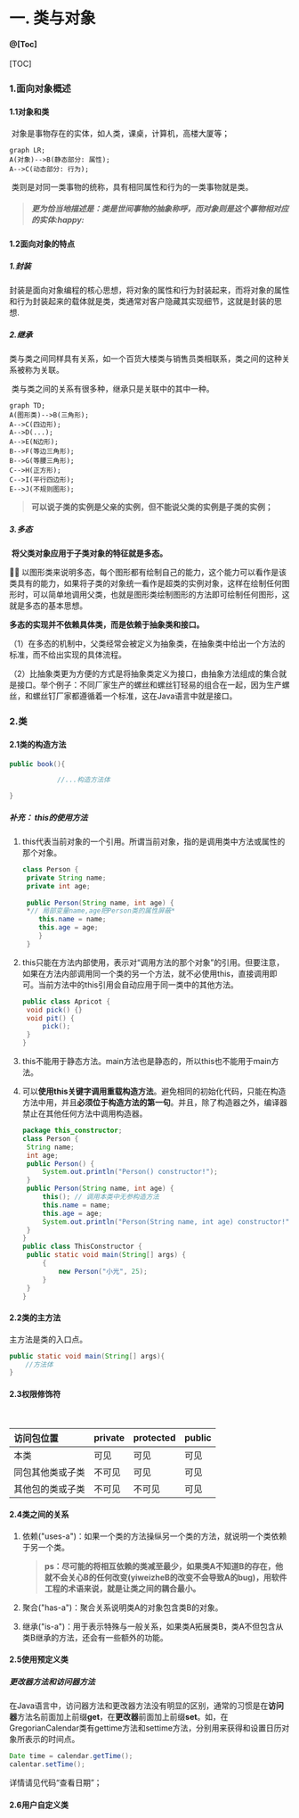 # 一. 类与对象

#### @[Toc]

[TOC]

### 1.面向对象概述

#### 1.1对象和类	

​	对象是事物存在的实体，如人类，课桌，计算机，高楼大厦等；

```mermaid
graph LR;
A(对象)-->B(静态部分: 属性);
A-->C(动态部分: 行为);
```

​		类则是对同一类事物的统称，具有相同属性和行为的一类事物就是类。

> ##### 			**更为恰当地描述是：类是世间事物的抽象称呼，而对象则是这个事物相对应的实体**:happy:

#### 1.2面向对象的特点

##### 1.封装

​		封装是面向对象编程的核心思想，将对象的属性和行为封装起来，而将对象的属性和行为封装起来的载体就是类，类通常对客户隐藏其实现细节，这就是封装的思想.

##### 2.继承

​	类与类之间同样具有关系，如一个百货大楼类与销售员类相联系，类之间的这种关系被称为关联。

​	类与类之间的关系有很多种，继承只是关联中的其中一种。

```mermaid
graph TD;
A(图形类)-->B(三角形);
A-->C(四边形);
A-->D(...);
A-->E(N边形);
B-->F(等边三角形);
B-->G(等腰三角形);
C-->H(正方形);
C-->I(平行四边形);
E-->J(不规则图形);
```

> ​													**可以说子类的实例是父亲的实例，但不能说父类的实例是子类的实例；**

##### 3.多态

​	**将父类对象应用于子类对象的特征就是多态。**

:family_man_girl: 以图形类来说明多态，每个图形都有绘制自己的能力，这个能力可以看作是该类具有的能力，如果将子类的对象统一看作是超类的实例对象，这样在绘制任何图形时，可以简单地调用父类，也就是图形类绘制图形的方法即可绘制任何图形，这就是多态的基本思想。

​	**多态的实现并不依赖具体类，而是依赖于抽象类和接口。**

​	（1）在多态的机制中，父类经常会被定义为抽象类，在抽象类中给出一个方法的标准，而不给出实现的具体流程。

​	（2）比抽象类更为方便的方式是将抽象类定义为接口，由抽象方法组成的集合就是接口。举个例子：不同厂家生产的螺丝和螺丝钉轻易的组合在一起，因为生产螺丝，和螺丝钉厂家都遵循着一个标准，这在Java语言中就是接口。

### 2.类

#### 2.1类的构造方法

```java
public book(){

			//...构造方法体

}
```

##### **补充：** this的使用方法

1. this代表当前对象的一个引用。所谓当前对象，指的是调用类中方法或属性的那个对象。

   ```java
   class Person {    
   	private String name;    
   	private int age;    
   	
   	public Person(String name, int age) {    
   	*// 局部变量name,age把Person类的属性屏蔽*     
       this.name = name;     
       this.age = age;    
       }
    }
   ```

   

2. this只能在方法内部使用，表示对“调用方法的那个对象”的引用。但要注意，如果在方法内部调用同一个类的另一个方法，就不必使用this，直接调用即可。当前方法中的this引用会自动应用于同一类中的其他方法。

   ```java
   public class Apricot {
   	void pick() {}
   	void pit() {
   		pick();
   	}
   }
   ```

   

3.  this不能用于静态方法。main方法也是静态的，所以this也不能用于main方法。

4. 可以**使用this关键字调用重载构造方法**。避免相同的初始化代码，只能在构造方法中用，并且**必须位于构造方法的第一句**。并且，除了构造器之外，编译器禁止在其他任何方法中调用构造器。

   ```java
   package this_constructor;
   class Person {
   	String name;
   	int age;
   	public Person() {
   		System.out.println("Person() constructor!");
   	}
   	public Person(String name, int age) {
   		this();	// 调用本类中无参构造方法
   		this.name = name;
   		this.age = age;
   		System.out.println("Person(String name, int age) constructor!");
   	}
   }
   public class ThisConstructor {
   	public static void main(String[] args) {
   		{
   			new Person("小光", 25);
   		}
   	}
   }
   ```

   #### 

#### 2.2类的主方法

主方法是类的入口点。

```java
public static void main(String[] args){
    //方法体
} 
```

#### 2.3权限修饰符

​	

| 访问包位置       | private | protected | public |
| :--------------- | ------- | --------- | ------ |
| 本类             | 可见    | 可见      | 可见   |
| 同包其他类或子类 | 不可见  | 可见      | 可见   |
| 其他包的类或子类 | 不可见  | 不可见    | 可见   |

#### 2.4类之间的关系

1. 依赖("uses-a")：如果一个类的方法操纵另一个类的方法，就说明一个类依赖于另一个类。

   > ​						**ps：尽可能的将相互依赖的类减至最少，如果类A不知道B的存在，他就不会关心B的任何改变(yiweizheB的改变不会导致A的bug)，用软件工程的术语来说，就是让类之间的耦合最小。**

2. 聚合("has-a")：聚合关系说明类A的对象包含类B的对象。

3. 继承("is-a")：用于表示特殊与一般关系，如果类A拓展类B，类A不但包含从类B继承的方法，还会有一些额外的功能。

#### 2.5使用预定义类

##### 	更改器方法和访问器方法

​		在Java语言中，访问器方法和更改器方法没有明显的区别，通常的习惯是在**访问器**方法名前面加上前缀**get**，在**更改器**前面加上前缀**set**。如，在GregorianCalendar类有gettime方法和settime方法，分别用来获得和设置日历对象所表示的时间点。

```java
Date time = calendar.getTime();
calentar.setTime();
```

详情请见代码“查看日期”；

#### 2.6用户自定义类

